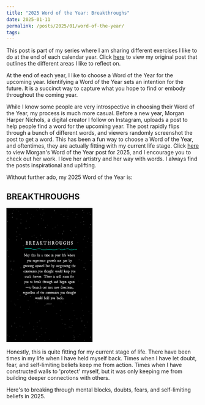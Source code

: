 ```yaml
---
title: "2025 Word of the Year: Breakthroughs"
date: 2025-01-11
permalink: /posts/2025/01/word-of-the-year/
tags:
---
```

This post is part of my series where I am sharing different exercises I like to do at the end of each calendar year. Click [here](https://sarah-hourihan.github.io/posts/2024/12/end-of-year-routine/) to view my original post that outlines the different areas I like to reflect on. 

At the end of each year, I like to choose a Word of the Year for the upcoming year. Identifying a Word of the Year sets an intention for the future. It is a succinct way to capture what you hope to find or embody throughout the coming year. 

While I know some people are very introspective in choosing their Word of the Year, my process is much more casual. Before a new year, Morgan Harper Nichols, a digital creator I follow on Instagram, uploads a post to help people find a word for the upcoming year. The post rapidly flips through a bunch of different words, and viewers randomly screenshot the post to get a word. This has been a fun way to choose a Word of the Year, and oftentimes, they are actually fitting with my current life stage. Click [here](https://www.instagram.com/morganharpernichols/reel/DEFT6oMutJZ/) to view Morgan's Word of the Year post for 2025, and I encourage you to check out her work. I love her artistry and her way with words. I always find the posts inspirational and uplifting. 

Without further ado, my 2025 Word of the Year is:

## BREAKTHROUGHS
<img src="/images/breakthrough.jpg" alt="Breakthroughs" width="225" height="350">

Honestly, this is quite fitting for my current stage of life. There have been times in my life when I have held myself back. Times when I have let doubt, fear, and self-limiting beliefs keep me from action. Times when I have constructed walls to 'protect' myself, but it was only keeping me from building deeper connections with others. 

Here's to breaking through mental blocks, doubts, fears, and self-limiting beliefs in 2025. 
